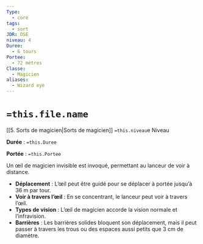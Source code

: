 ```yaml
---
Type:
  - core
tags:
  - sort
JDR: OSE
niveau: 4
Duree:
  - 6 tours
Portee:
  - 72 mètres
Classe:
  - Magicien
aliases:
  - Wizard eye
---
```

# `=this.file.name`  

[[5. Sorts de magicien|Sorts de magicien]] `=this.niveau`e Niveau

**Durée** : `=this.Duree`

**Portée** : `=this.Portee`

Un œil de magicien invisible est invoqué, permettant au lanceur de voir à distance.

- **Déplacement** : L’œil peut être guidé pour se déplacer à portée jusqu’à 36 m par tour.
- **Voir à travers l’œil** : En se concentrant, le lanceur peut voir à travers l’œil.
- **Types de vision** : L’œil de magicien accorde la vision normale et l’infravision.
- **Barrières** : Les barrières solides bloquent son déplacement, mais il peut passer à travers les trous ou des espaces aussi petits que 3 cm de diamètre.
